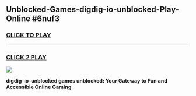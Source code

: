 
## Unblocked-Games-digdig-io-unblocked-Play-Online #6nuf3
<h3>
<a href="https://news.freeplayer.one?title=digdig-io-unblocked&ref=3">CLICK TO PLAY</a></h3>
<hr>

<h3>
<a href="https://news.freeplayer.one?title=digdig-io-unblocked&ref=3">CLICK 2 PLAY</a>
  
</h3>

<a href="https://news.freeplayer.one?title=digdig-io-unblocked&ref=3"><img src="https://clearcache.store/games.png"></a>


**digdig-io-unblocked games unblocked: Your Gateway to Fun and Accessible Online Gaming**
